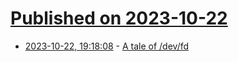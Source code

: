 # [Published on 2023-10-22](index.md)

* [2023-10-22, 19:18:08](https://lobste.rs/s/1ovmyq/tale_dev_fd) - [A tale of /dev/fd](http://phala.isatty.net/~amber/hacks/devfd)
